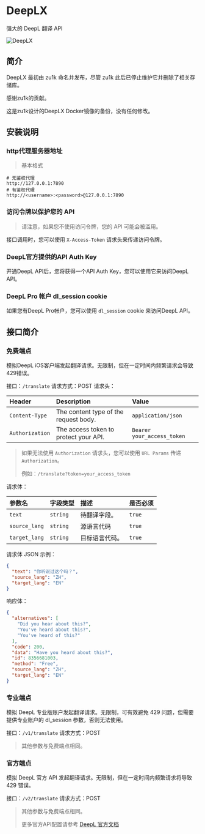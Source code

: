 # DeepLX

强大的 DeepL 翻译 API

![DeepLX](https://static.deepl.com/img/appDownload/macos_app_download.svg)

## 简介

DeepLX 最初由 zu1k 命名并发布，尽管 zu1k 此后已停止维护它并删除了相关存储库。

感谢zu1k的贡献。

这是zu1k设计的DeepLX Docker镜像的备份，没有任何修改。

## 安装说明

### http代理服务器地址

> 基本格式

```shell
# 无鉴权代理
http://127.0.0.1:7890
# 有鉴权代理
http://<username>:<password>@127.0.0.1:7890
```

### 访问令牌以保护您的 API

> 请注意，如果您不使用访问令牌，您的 API 可能会被滥用。

接口调用时，您可以使用 `X-Access-Token` 请求头来传递访问令牌。

### DeepL官方提供的API Auth Key

开通DeepL API后，您将获得一个API Auth Key，您可以使用它来访问DeepL API。

### DeepL Pro 帐户 dl_session cookie

如果您有DeepL Pro帐户，您可以使用 `dl_session` cookie 来访问DeepL API。

## 接口简介

### 免费端点

模拟DeepL iOS客户端发起翻译请求。无限制，但在一定时间内频繁请求会导致429错误。

接口：`/translate`
请求方式：POST
请求头：

| Header          | Description                           | Value                      |
|:----------------|:--------------------------------------|:---------------------------|
| `Content-Type`  | The content type of the request body. | `application/json`         |
| `Authorization` | The access token to protect your API. | `Bearer your_access_token` |

> 如果无法使用 `Authorization` 请求头，您可以使用 `URL Params` 传递 `Authorization`。
>
> 例如：`/translate?token=your_access_token`

请求体：

| 参数名           | 字段类型     | 描述      | 是否必须   |
|:--------------|:---------|:--------|:-------|
| `text`        | `string` | 待翻译字段。  | `true` |
| `source_lang` | `string` | 源语言代码   | `true` |
| `target_lang` | `string` | 目标语言代码。 | `true` |

请求体 JSON 示例：

```json
{
  "text": "你听说过这个吗？",
  "source_lang": "ZH",
  "target_lang": "EN"
}
```

响应体：

```json
{
  "alternatives": [
    "Did you hear about this?",
    "You've heard about this?",
    "You've heard of this?"
  ],
  "code": 200,
  "data": "Have you heard about this?",
  "id": 8356681003,
  "method": "Free",
  "source_lang": "ZH",
  "target_lang": "EN"
}
```

### 专业端点

模拟 DeepL 专业版账户发起翻译请求。无限制，可有效避免 429 问题，但需要提供专业账户的 dl_session 参数，否则无法使用。

接口：`/v1/translate`
请求方式：POST

> 其他参数与免费端点相同。

### 官方端点

模拟 DeepL 官方 API 发起翻译请求。无限制，但在一定时间内频繁请求将导致 429 错误。

接口：`/v2/translate`
请求方式：POST

> 其他参数与免费端点相同。
>
> 更多官方API配置请参考 [DeepL 官方文档](https://developers.deepl.com/docs/api-reference/translate)
